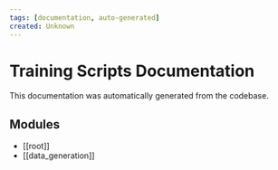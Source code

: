 ```yaml
---
tags: [documentation, auto-generated]
created: Unknown
---
```


# Training Scripts Documentation

This documentation was automatically generated from the codebase.

## Modules

- [[root]]
- [[data_generation]]
